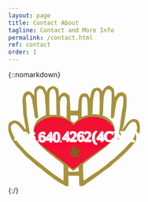 ```yaml
---
layout: page
title: Contact About
tagline: Contact and More Info
permalink: /contact.html
ref: contact
order: 1
---
```


{::nomarkdown}
<div>
   <svg
      xmlns:dc="http://purl.org/dc/elements/1.1/"
      xmlns:cc="http://creativecommons.org/ns#"
      xmlns:rdf="http://www.w3.org/1999/02/22-rdf-syntax-ns#"
      xmlns:svg="http://www.w3.org/2000/svg"
      xmlns="http://www.w3.org/2000/svg"
      xmlns:sodipodi="http://sodipodi.sourceforge.net/DTD/sodipodi-0.dtd"
      xmlns:inkscape="http://www.inkscape.org/namespaces/inkscape"
      id="svg8"
      version="1.1"
      viewBox="0 0 70.805656 53.95681"
      height="53.95681mm"
      width="70.805656mm"
      sodipodi:docname="heartHandsPretty.svg"
      inkscape:version="0.92.2 5c3e80d, 2017-08-06">
   <metadata
      id="metadata30">
      <rdf:RDF>
         <cc:Work
            rdf:about="">
         <dc:format>image/svg+xml</dc:format>
         <dc:type
            rdf:resource="http://purl.org/dc/dcmitype/StillImage" />
         <dc:title></dc:title>
         </cc:Work>
      </rdf:RDF>
   </metadata>
   <defs
      id="defs28" />
   <sodipodi:namedview
      pagecolor="#ffffff"
      bordercolor="#666666"
      borderopacity="1"
      objecttolerance="10"
      gridtolerance="10"
      guidetolerance="10"
      inkscape:pageopacity="0"
      inkscape:pageshadow="2"
      inkscape:window-width="1440"
      inkscape:window-height="855"
      id="namedview25"
      showgrid="false"
      showguides="true"
      inkscape:guide-bbox="true"
      inkscape:zoom="2.1431541"
      inkscape:cx="84.159775"
      inkscape:cy="54.528623"
      inkscape:window-x="0"
      inkscape:window-y="1"
      inkscape:window-maximized="1"
      inkscape:current-layer="layer5" />
   <!-- <defs
         id="defs2" />
      <metadata
         id="metadata5">
         <rdf:RDF>
            <cc:Work
               rdf:about="">
            <dc:format>image/svg+xml</dc:format>
            <dc:type
               rdf:resource="http://purl.org/dc/dcmitype/StillImage" />
            <dc:title></dc:title>
            </cc:Work>
         </rdf:RDF>
      </metadata> -->
   <g
      style="display:inline"
      transform="translate(-11.755183,-119.99777)"
      id="layer2" />
   <g
      style="display:inline"
      transform="translate(-8.1940652,-150.64573)"
      id="layer1">
      <g
         transform="translate(8.194579,72.686509)"
         id="g862">
         <path
            d="m 16.15,78.159027 c -0.768,0.252 -1.612,0.99 -1.938,1.692 -0.153,0.341 -0.23,1.133 -0.211,2.015 0.02,0.81 0,1.475 -0.058,1.475 -0.115,0 -0.767,-0.684 -0.767,-0.792 0,-0.18 -1.074,-1.151 -1.477,-1.35 -0.518,-0.251 -1.7850004,-0.269 -1.7850004,-0.017 0,0.09 -0.115,0.18 -0.25,0.18 -0.1329995,0 -0.5169995,0.234 -0.8429995,0.54 -0.806,0.737 -1.286,3.004 -1.132,5.199 0.076,0.863 0.172,2.23 0.21,3.076 0.173,2.915 0.327,4.588 0.5,4.876 0.096,0.162 0.21,0.81 0.268,1.44 0.077,0.629 0.25,1.672 0.403,2.32 0.288,1.17 0.403,2.465003 0.211,2.627003 -0.038,0.054 -0.46,-0.468 -0.902,-1.134 -0.825,-1.223003 -2.647,-3.112003 -3.031,-3.112003 -0.096,0 -0.441,-0.126 -0.73,-0.27 -0.651,-0.324 -1.8599999,-0.36 -2.4359999,-0.072 -0.23,0.126 -0.729,0.45 -1.1130001,0.72 -0.63299999,0.467 -0.72899999,0.665 -0.93999999,1.727 -0.25,1.349003 -0.153,2.697653 0.422,4.389653 0.64094139,2.5 2.12705949,4.40776 3.93353009,6.81488 0.153,0.162 2.3024699,2.36047 2.5714699,2.70247 1.036,1.259 2.7239995,2.932 4.1819999,4.137 0.537,0.45 1.842,1.602 2.897,2.555 1.056,0.954 2.072,1.781 2.264,1.853 0.211,0.054 0.69,0.378 1.113,0.72 0.403,0.36 1.113,0.935 1.573,1.313 0.46,0.36 1.19,0.972 1.631,1.331 0.709551,0.56577 1.439013,1.10611 2.187,1.62 0.768,0.521 1.4,1.061 1.4,1.187 0,0.126 0.078,0.198 0.174,0.144 0.076,-0.054 0.307,0.054 0.498,0.252 0.192,0.198 0.423,0.36 0.518,0.36 0.096,0 0.346,0.144 0.557,0.324 0.192,0.197 0.614,0.45 0.902,0.593 0.287,0.144 0.633,0.36 0.767,0.468 0.134,0.126 0.345,0.234 0.441,0.234 0.115,0 0.749,0.36 1.44,0.81 0.959,0.63 1.4,0.809 1.995,0.809 h 0.767 v -3.04 l -0.101117,-2.70289 c 2.310973,0.28812 3.730166,0.0398 5.742117,0.14788 v 0 c 0.057,0.36 0.115,1.511 0.115,2.555 0,1.061 0.058,2.176 0.115,2.482 0.115,0.522 0.173,0.558 1.017,0.558 0.844,0 1.573,-0.288 2.034,-0.81 0.192,-0.197 2.149,-1.583 4.815,-3.418 0.73,-0.486 1.459,-0.99 1.612,-1.115 0.768,-0.576 3.031,-2.285 3.55,-2.68 0.326,-0.253 1.189,-0.864 1.918,-1.368 1.343,-0.918 2.859,-2.123 2.686,-2.123 -0.096,0 1.44,-1.367 2.38,-2.087 2.821558,-2.20221 5.627946,-5.11498 7.808,-7.394 0.967588,-1.31718 2.398,-3.005 2.398,-3.203 1.07353,-2.07402 2.583687,-4.72275 2.308,-6.764 0.0888,-1.197403 -0.126886,-2.499946 -0.534471,-3.591584 0,0 -0.796412,-1.27 -1.832412,-1.323 -1.403659,-0.399044 -2.66419,0.0057 -4.499117,2.047412 l -2.814117,3.935582 0.859529,-2.385642 c 0.321781,-1.402152 0.718939,-3.853057 0.948588,-5.231764 0.115,-0.791 0.23,-1.655 0.23,-1.943 0.432355,-1.664779 0.507639,-3.736197 0.537,-5.487 0.04,-2.86 0.02,-3.04 -0.46,-3.958 -0.25,-0.522 -0.518,-0.936 -0.594,-0.9 -0.058,0.036 -0.288,-0.09 -0.519,-0.27 -0.844,-0.701 -3.204,-0.143 -3.549,0.81 -0.058,0.18 -0.173,0.324 -0.269,0.324 -0.095,0 -0.345,0.306 -0.556,0.666 -0.46,0.845 -0.556,0.647 -0.671,-1.386 -0.116,-2.23 -0.25,-2.59 -1.19,-3.4 -1.4,-1.223 -2.245,-1.205 -3.703,0.072 -0.499,0.432 -1.017,1.08 -1.17,1.421 -0.135,0.36 -0.326,0.648 -0.422,0.648 -0.077,0 -0.288,-0.252 -0.46,-0.576 -0.692,-1.241 -1.92,-1.637 -3.493,-1.151 -1.324,0.414 -1.88,1.44 -2.417,4.426 l -0.211,1.151 -0.442,-0.666 c -0.23,-0.377 -0.46,-0.863 -0.537,-1.097 -0.23,-0.918 -2.34,-1.313 -3.377,-0.63 -1.38,0.918 -1.784,2.285 -1.956,6.405 -0.039,1.205 -0.135,2.285 -0.212,2.393 -0.076,0.108 -0.901,0.18 -2.014,0.18 h -1.9 l -0.095,-0.774 c -0.058,-0.414 -0.154,-1.817 -0.211,-3.094 -0.173,-3.49 -0.212,-3.778 -0.576,-4.372 -0.422,-0.648 -1.919,-1.475 -2.686,-1.475 -1.06,0.176 -1.992,0.875 -2.398,1.709 0,0.144 -0.096,0.27 -0.211,0.27 -0.116,0 -0.192,-0.324 -0.173,-0.774 0.019,-0.414 0.019,-0.792 0,-0.846 -0.02,-0.054 -0.077,-0.467 -0.115,-0.935 -0.058,-1.062 -0.269,-1.421 -1.267,-2.177 -1.036,-0.774 -1.515,-0.882 -2.513,-0.558 -1.094,0.342 -1.88,1.098 -2.34,2.195 -0.212,0.522 -0.442,0.936 -0.538,0.936 -0.077,0 -0.115,-0.072 -0.038,-0.162 0.096,-0.162 -0.154,-0.81 -0.806,-2.123 -0.211,-0.396 -0.556,-0.666 -1.247,-0.936 -1.075,-0.412 -1.324,-0.431 -2.168,-0.162 z m 8.46,1.728 c 0.385,0.233 0.826,1.367 1.018,2.68 0.115,0.702 0.21,3.526 0.21,6.243 l 0.111529,5.07653 c -0.993565,-0.596727 -2.240305,0.0096 -3.719823,-0.262588 0,0 -0.131709,-3.905237 -0.131709,-5.874942 0,-5.811 0.019,-6.153 0.383,-6.657 0.453492,-1.301153 1.452288,-1.639663 2.13,-1.205 z m -6.206,0.408 c 0,0 0.882,1.555 1.27,3.058 0.038,1.277 0.255,4.349 0.39,4.925 0.134,0.575 0.181529,5.571413 0.181529,5.571413 -1.725001,0.559246 -3.764411,1.836057 -5.078647,3.304411 -1.531529,2.738823 -2.084059,4.839649 -1.113,8.052239 0.595,2.358 2.595117,4.06635 4.494117,6.07105 2.762388,2.61247 5.11762,4.13107 7.558353,6.25712 2.794277,1.88589 3.634588,2.99348 3.634588,2.99348 -0.058,1.44 0.06906,4.82129 0.01206,6.11729 l -0.115,2.374 -0.71,-0.485 c -0.384,-0.27 -0.73,-0.54 -0.787,-0.594 -0.163809,-0.13138 -0.344399,-0.24034 -0.537,-0.324 -0.270187,-0.13786 -0.52696,-0.30057 -0.767,-0.486 -0.787,-0.647 -2.341,-1.69 -2.533,-1.69 -0.096,0 -0.192,-0.127 -0.192,-0.27 0,-0.144 -0.115,-0.27 -0.23,-0.27 -0.134,0 -0.633,-0.324 -1.113,-0.72 -0.48,-0.378 -1.554,-1.241 -2.398,-1.89 -1.292701,-0.99241 -5.124957,-4.02527 -6.365175,-5.08253 -3.272509,-2.69503 -5.2248036,-4.54256 -6.6305892,-6.34818 -0.7502778,-0.57597 -1.6259281,-1.81353 -2.2560588,-2.483 -0.8660219,-1.36014 -1.6310848,-2.31953 -2.1385881,-3.34176 -1.164546,-2.03902 -1.5046033,-3.20729 -1.5585887,-4.92153 0,0 0.103,-1.313003 1.247,-1.680003 0.7999999,-0.748 1.9119999,0.2 2.4869999,0.65 1.17,0.935003 3.127,3.436003 4.03,5.163003 0.5939995,1.17 1.7639999,2.357 2.2439999,2.267 0.46,-0.09 0.384,-1.53 -0.269,-5.451 -0.153,-0.9 -0.402,-2.465003 -0.575,-3.508003 -0.150464,-0.931283 -0.310473,-1.860998 -0.48,-2.789 -0.096,-0.504 -0.2300004,-1.997 -0.2880004,-3.328 -0.057,-1.332 -0.153,-3.58 -0.21,-5.002 -0.8269995,-3.064 1.2340004,-3.66 1.2340004,-3.66 0.672,0 0.914,0.26 1.432,1.303 0.365001,0.738 0.595,1.602 0.69,2.573 0.097,0.792 0.308,2.105 0.461,2.897 0.173,0.791 0.384,2.159 0.5,3.058 0.268,2.159 0.325,2.429 0.728,2.717 0.883,0.63 1.65,-0.144 1.382,-1.422 -0.269,-1.367 -0.773,-7.477 -0.773,-11.992 0.718,-2.744 2.035,-2.662 3.142,-1.614 z m 36.56,0.131 c 0.713,0.84 0.62,1.591 0.633,2.645 0.019,1.187 -0.02,2.878 -0.077,3.778 -0.058,0.882 -0.154,3.166 -0.23,5.055 -0.154,3.293 -0.135,3.455 0.21,3.563 1.113,0.305 1.478,-0.288 1.689,-2.771 0.077,-0.846 0.25,-1.979 0.384,-2.519 0.153,-0.54 0.326,-1.547 0.403,-2.23 0.076,-0.684 0.192,-1.386 0.287,-1.53 0.979,-1.907 1.305,-2.41 1.766,-2.644 0.805,-0.396 1.4,-0.324 1.65,0.197 0.345,0.702 0.268,3.545 -0.154,5.776 -0.192,1.115 -0.422,2.446 -0.48,2.968 -0.057,0.54 -0.191,1.367 -0.287,1.871 -0.192,0.99 -0.422,2.753 -0.48,3.598 -0.02,0.288 -0.173,1.35 -0.345,2.339003 -0.845,5.11 -1.367117,6.36547 -0.773117,6.54547 1.267112,-1.8073 2.750035,-4.02615 3.931175,-5.50206 0,0 1.323585,-2.333156 2.449118,-3.343354 1.168235,-1.401882 3.521118,-0.844298 3.437295,0.852353 0.547,1.373001 0.304529,2.669591 -0.468471,4.308591 -0.41072,1.35415 -0.849896,2.50891 -1.683883,3.53694 -0.522236,0.76283 -1.386914,1.80727 -2.038117,2.41806 -1.060174,1.22267 -2.173821,2.36028 -3.108,3.274 -4.183,4.03 -5.046,4.803 -5.833,5.307 -0.403,0.27 -1.324,1.008 -2.034,1.62 -0.69,0.629 -1.88,1.583 -2.647,2.122 -0.912621,0.6483 -1.808256,1.3202 -2.686,2.015 -0.711674,0.52561 -1.387899,0.85911 -2.111,1.386 -1.58424,0.88648 -3.206029,2.14768 -4.547,3.076 -0.518,0.342 -0.979,0.702 -1.055,0.81 -0.326,0.431 -0.533529,-4.41106 -0.591529,-8.72906 0,0 3.097286,-2.50413 7.335234,-5.60988 0,0 2.700406,-2.09585 5.266942,-3.97254 0,0 3.335529,-2.94293 3.964412,-5.08429 0.44,-1.098 1.08347,-4.23653 -0.29653,-7.069527 -0.703,-1.035 -0.113529,-0.780706 -2.018529,-2.432706 -0.901,-0.86 -2.038,-1.5 -3.614,-2.102 0,0 0.218,-2.17 0.276,-4.49 0.057,-2.321 0.192,-4.642 0.268,-5.128 0.442,-2.446 0.94,-3.67 1.689,-4.102 0.729,-0.413 1.19,-0.377 1.918,0.198 z m -6.217,0.81 c 0.384,0.504 0.403,0.702 0.403,6.567 l -0.121,5.754 -2.02,-0.26 c -2.475,-0.09 -1.85,0.514 -1.715,-1.195 0.057,-0.81 0.153,-2.734 0.21,-4.263 -0.059,-1.375 0.642,-9.625 3.243,-6.603 z m -17.92,2.823 c 1.114,0.859 0.522,4.452 0.537,5.937 0.039,4.552 0,5.578 -0.191,5.47 -1.477857,-1.078125 -3.30447,-1.404 -3.30447,-1.404 l -0.03453,-2.914 c 0.0979,-1.93014 -0.317489,-4.115735 0.294941,-5.803588 0.44,-1.236 1.341059,-2.240412 2.698059,-1.285412 z m 10.725,0 c 0.825,0.396 1.036,1.476 1.132,5.686 l 0.096,3.994 c -1.065,-0.036 -1.854,0.725 -2.782,0.863 l -0.537,0.072 v -4.372 c 0,-2.59 0.096,-4.641 0.211,-5.073 0.365,-1.224 0.998,-1.62 1.88,-1.17 z m -4.125,10.183 c 0.058,0.162 0.115,0.63 0.115,1.044 0,0.683 -0.096,0.845 -1.055,1.709 -1.151,1.043 -1.247,1.043 -2.417,0.054 -0.518,-0.432 -0.557,-0.54 -0.557,-1.781 v -1.314 h 1.9 c 1.554,0 1.918,0.054 2.014,0.288 z m -2.41353,29.501763 c 0,0 1.686178,-1.29918 2.722178,-2.19918 l 0.170179,2.39012 c -1.330941,0.36671 -5.562823,0.23653 -5.562823,0.23653 l -0.176944,-2.54717 z"
            id="hands"
            inkscape:connector-curvature="0"
            sodipodi:nodetypes="cccsscssccccccccsccccccccccccccsccscccscscccccscscccccsccccccccccccccccscccccscccccccccsccccccsccccccsccccccscccccccccccccccccccccssscccccccccccccccccccccccccccccccccccccccccccccccccccccccccccccccccccccccccccccccccccccccsccccccscscccccccc"
            style="fill:#a0892c;fill-opacity:0.92660552" />
      </g>
   </g>
   <g
      style="display:inline;fill:#f80733;fill-opacity:0.9254902;stroke-width:0.52916664;stroke-miterlimit:4;stroke-dasharray:none"
      transform="translate(-11.966813,-121.32081)"
      id="heart">
      <g
         style="fill:#f80733;fill-opacity:0.9254902;fill-rule:evenodd;stroke:#000000;stroke-width:0.54498875;stroke-miterlimit:4;stroke-dasharray:none"
         transform="matrix(0.92904128,0,0,1.014787,16.445915,120.98264)"
         id="g864">
         <ellipse
            style="fill:#f80733;fill-opacity:0.9254902;stroke:#f80733;stroke-width:0.54498875;stroke-miterlimit:4;stroke-dasharray:none;stroke-opacity:0.9254902"
            cx="44.215359"
            cy="25.186964"
            rx="12.23322"
            ry="8.0579929"
            id="ellipse895" />
         <ellipse
            style="fill:#f80733;fill-opacity:0.9254902;stroke:#f80733;stroke-width:0.54498875;stroke-miterlimit:4;stroke-dasharray:none;stroke-opacity:0.9254902"
            ry="8.0204515"
            rx="11.969459"
            cy="25.224092"
            cx="22.142801"
            id="ellipse897" />
         <path
            style="fill:#f80733;fill-opacity:0.9254902;stroke:#f80733;stroke-width:0.54498875;stroke-miterlimit:4;stroke-dasharray:none;stroke-opacity:0.9254902"
            d="M 32.703086,44.146168 14.194513,31.342878 53.957335,30.220552 Z"
            id="path899"
            inkscape:connector-curvature="0" />
         <path
            inkscape:connector-curvature="0"
            id="path898"
            d="m 33.339186,28.67064 -1.795869,2.279035 3.858149,0.199778 z"
            style="fill:#f80733;fill-opacity:0.9254902;stroke:#fe0000;stroke-width:0.54498875;stroke-miterlimit:4;stroke-dasharray:none;stroke-opacity:0.94117647" />
      </g>
   </g>
   <g
      style="display:inline"
      transform="matrix(0.89719915,0,0,1.0027581,-7.5596864,-121.47897)"
      id="layer5">
      <text
         id="text939"
         y="199.94576"
         x="27.18688"
         style="font-style:normal;font-variant:normal;font-weight:normal;font-stretch:normal;font-size:10.58333302px;line-height:1.25;font-family:sans-serif;-inkscape-font-specification:sans-serif;font-variant-ligatures:normal;font-variant-position:normal;font-variant-caps:normal;font-variant-numeric:normal;font-variant-alternates:normal;font-feature-settings:normal;text-indent:0;text-align:start;text-decoration:none;text-decoration-line:none;text-decoration-style:solid;text-decoration-color:#000000;letter-spacing:0px;word-spacing:0px;text-transform:none;writing-mode:lr-tb;direction:ltr;text-orientation:mixed;dominant-baseline:auto;baseline-shift:baseline;text-anchor:start;white-space:normal;shape-padding:0;opacity:1;vector-effect:none;fill:#000000;fill-opacity:1;stroke:#ff0000;stroke-width:2.64583325;stroke-linecap:butt;stroke-linejoin:bevel;stroke-miterlimit:4;stroke-dasharray:0, 29.1041663;stroke-dashoffset:100;stroke-opacity:1;paint-order:markers stroke fill"
         xml:space="preserve"><tspan
            style="font-style:normal;font-variant:normal;font-weight:normal;font-stretch:normal;font-family:sans-serif;-inkscape-font-specification:sans-serif;fill:#000000;fill-opacity:1;stroke-width:2.64583325"
            y="209.30952"
            x="27.18688"
            id="tspan937" /></text>
      <text
         id="ampersand"
         y="155.55254"
         x="46.72921"
         style="font-style:normal;font-variant:normal;font-weight:normal;font-stretch:condensed;font-size:6.93239021px;line-height:1.25;font-family:'Arial Narrow';-inkscape-font-specification:'Arial Narrow, Condensed';font-variant-ligatures:normal;font-variant-position:normal;font-variant-caps:normal;font-variant-numeric:normal;font-variant-alternates:normal;font-feature-settings:normal;text-indent:0;text-align:start;text-decoration:none;text-decoration-line:none;text-decoration-style:solid;text-decoration-color:#000000;letter-spacing:0px;word-spacing:0px;text-transform:none;writing-mode:lr-tb;direction:ltr;text-orientation:mixed;dominant-baseline:auto;baseline-shift:baseline;text-anchor:start;white-space:normal;shape-padding:0;opacity:1;vector-effect:none;fill:#786721;fill-opacity:0;stroke:#786721;stroke-width:0.8187862;stroke-linecap:butt;stroke-linejoin:bevel;stroke-miterlimit:4;stroke-dasharray:none;stroke-dashoffset:10;stroke-opacity:1;paint-order:markers stroke fill"
         xml:space="preserve"
         transform="scale(0.97980198,1.0206144)"><tspan
            style="fill:#786721;stroke:#786721;stroke-width:0.8187862;stroke-miterlimit:4;stroke-dasharray:none;stroke-dashoffset:10;stroke-opacity:1"
            y="155.55254"
            x="46.72921"
            id="tspan1007">&amp;</tspan></text>
      <text
         xml:space="preserve"
         style="font-style:normal;font-variant:normal;font-weight:normal;font-stretch:condensed;font-size:8.28549957px;line-height:1.25;font-family:'Arial Narrow';-inkscape-font-specification:'Arial Narrow, Condensed';font-variant-ligatures:normal;font-variant-position:normal;font-variant-caps:normal;font-variant-numeric:normal;font-variant-alternates:normal;font-feature-settings:normal;text-indent:0;text-align:start;text-decoration:none;text-decoration-line:none;text-decoration-style:solid;text-decoration-color:#000000;letter-spacing:0px;word-spacing:0px;text-transform:none;writing-mode:lr-tb;direction:ltr;text-orientation:mixed;dominant-baseline:auto;baseline-shift:baseline;text-anchor:start;white-space:normal;shape-padding:0;opacity:1;vector-effect:none;fill:#000000;fill-opacity:0;stroke:#ffffff;stroke-width:0.95835364;stroke-linecap:butt;stroke-linejoin:bevel;stroke-miterlimit:4;stroke-dasharray:none;stroke-dashoffset:26.45833397;stroke-opacity:0.94117647;paint-order:markers stroke fill"
         x="24.489195"
         y="158.91101"
         id="prefix"
         transform="scale(1.0509008,0.9515646)"><tspan
            id="tspan836"
            x="24.489195"
            y="158.91101"
            style="font-size:8.28549957px;stroke:#ffffff;stroke-width:0.95835364;stroke-miterlimit:4;stroke-dasharray:none;stroke-dashoffset:26.45833397;stroke-opacity:0.94117647"><tspan
      style="font-size:2.78945899px"
      id="tspan840">.</tspan>640<tspan
      style="font-size:2.78945899px"
      id="tspan842">.</tspan></tspan></text>
      <text
         xml:space="preserve"
         style="font-style:normal;font-variant:normal;font-weight:normal;font-stretch:condensed;font-size:8.28555489px;line-height:1.25;font-family:'Arial Narrow';-inkscape-font-specification:'Arial Narrow, Condensed';font-variant-ligatures:normal;font-variant-position:normal;font-variant-caps:normal;font-variant-numeric:normal;font-variant-alternates:normal;font-feature-settings:normal;text-indent:0;text-align:start;text-decoration:none;text-decoration-line:none;text-decoration-style:solid;text-decoration-color:#000000;letter-spacing:0px;word-spacing:0px;text-transform:none;writing-mode:lr-tb;direction:ltr;text-orientation:mixed;dominant-baseline:auto;baseline-shift:baseline;text-anchor:start;white-space:normal;shape-padding:0;opacity:1;vector-effect:none;fill:#000000;fill-opacity:0;stroke:#ffffff;stroke-width:0.95835972;stroke-linecap:butt;stroke-linejoin:bevel;stroke-miterlimit:4;stroke-dasharray:none;stroke-dashoffset:26.45833397;stroke-opacity:0.94117647;paint-order:markers stroke fill"
         x="38.974403"
         y="158.76732"
         id="phone"
         transform="scale(1.0509086,0.95155753)"><tspan
            id="the-number"
            x="38.974403"
            y="158.76732"
            style="font-size:8.28555489px;stroke:#ffffff;stroke-width:0.95835972;stroke-miterlimit:4;stroke-dasharray:none;stroke-dashoffset:26.45833397;stroke-opacity:0.94117647">4262</tspan></text>
      <text
         xml:space="preserve"
         style="font-style:normal;font-variant:normal;font-weight:normal;font-stretch:condensed;font-size:8.23113823px;line-height:1.25;font-family:'Arial Narrow';-inkscape-font-specification:'Arial Narrow, Condensed';font-variant-ligatures:normal;font-variant-position:normal;font-variant-caps:normal;font-variant-numeric:normal;font-variant-alternates:normal;font-feature-settings:normal;text-indent:0;text-align:start;text-decoration:none;text-decoration-line:none;text-decoration-style:solid;text-decoration-color:#000000;letter-spacing:0px;word-spacing:0px;text-transform:none;writing-mode:lr-tb;direction:ltr;text-orientation:mixed;dominant-baseline:auto;baseline-shift:baseline;text-anchor:start;white-space:normal;shape-padding:0;opacity:1;vector-effect:none;fill:#000000;fill-opacity:0;stroke:#ffffff;stroke-width:0.95206577;stroke-linecap:butt;stroke-linejoin:bevel;stroke-miterlimit:4;stroke-dasharray:none;stroke-dashoffset:26.45833397;stroke-opacity:1;paint-order:markers stroke fill"
         x="56.243832"
         y="157.54529"
         id="in-paren"
         transform="scale(1.043784,0.95805261)"><tspan
            id="4CNA"
            x="56.243832"
            y="157.54529"
            style="font-size:8.23113823px;stroke:#ffffff;stroke-width:0.95206577;stroke-miterlimit:4;stroke-dasharray:none;stroke-dashoffset:26.45833397;stroke-opacity:1">(4CNA)</tspan></text>
      <text
         transform="scale(1.0229388,0.97757556)"
         id="text839"
         y="154.70143"
         x="11.947903"
         style="font-style:normal;font-variant:normal;font-weight:normal;font-stretch:condensed;font-size:8.09431171px;line-height:1.25;font-family:'Arial Narrow';-inkscape-font-specification:'Arial Narrow, Condensed';font-variant-ligatures:normal;font-variant-position:normal;font-variant-caps:normal;font-variant-numeric:normal;font-variant-alternates:normal;font-feature-settings:normal;text-indent:0;text-align:start;text-decoration:none;text-decoration-line:none;text-decoration-style:solid;text-decoration-color:#000000;letter-spacing:0px;word-spacing:0px;text-transform:none;writing-mode:lr-tb;direction:ltr;text-orientation:mixed;dominant-baseline:auto;baseline-shift:baseline;text-anchor:start;white-space:normal;shape-padding:0;opacity:1;vector-effect:none;fill:#000000;fill-opacity:0;stroke:#ffffff;stroke-width:0.93614489;stroke-linecap:butt;stroke-linejoin:bevel;stroke-miterlimit:4;stroke-dasharray:none;stroke-dashoffset:26.45833397;stroke-opacity:0.94117647;paint-order:markers stroke fill"
         xml:space="preserve"
         area-code="text839"><tspan
            style="font-size:8.09431171px;stroke:#ffffff;stroke-width:0.93614489;stroke-miterlimit:4;stroke-dasharray:none;stroke-dashoffset:26.45833397;stroke-opacity:0.94117647"
            y="154.70143"
            x="11.947903"
            id="tspan837">406</tspan></text>
   </g>
   <path
      style="opacity:1;vector-effect:none;fill:#a7ac93;fill-opacity:0;stroke-width:0.65203172;stroke-linecap:butt;stroke-linejoin:miter;stroke-miterlimit:4;stroke-dasharray:none;stroke-dashoffset:0;stroke-opacity:1"
      d="m 49.613281,107.9202 c -0.0079,-1.20942 -0.572517,-3.42844 -1.254759,-4.93115 -1.065165,-2.34616 -1.109208,-2.84114 -0.311696,-3.503013 2.031135,-1.685691 0.132611,-6.492742 -3.091761,-7.828325 -1.290046,-0.534353 -1.91498,-1.344822 -2.158071,-2.798768 -4.346021,-25.993974 -4.938706,-30.552188 -5.692085,-43.776635 -1.143598,-20.074172 -1.1143,-21.386315 0.526709,-23.589231 1.930925,-2.592105 4.425103,-3.380834 6.047659,-1.91244 2.945809,2.66592 4.351851,8.773278 9.30237,40.406258 0.90505,5.78312 3.316871,8.273841 6.222631,6.426198 1.08611,-0.690609 2.258666,-4.015456 1.861758,-5.279121 -0.684589,-2.179575 -2.323943,-23.017118 -2.724809,-34.634568 -0.401285,-11.629632 -0.363175,-12.174718 1.061812,-15.186674 3.16138,-6.6821238 7.858868,-6.0135793 11.612107,1.652631 1.183936,2.418256 2.421404,5.939227 2.749929,7.824381 0.64109,3.67871 1.689217,17.241191 2.360431,30.543324 l 0.414111,8.206854 -2.860493,1.140812 c -8.351882,3.330872 -15.405151,9.20916 -18.555051,15.464029 -5.206838,10.339398 -5.410207,20.439402 -0.643097,31.938428 0.353931,0.85374 0.115983,0.99621 -1.233108,0.73832 -0.919416,-0.17576 -2.110101,0.0443 -2.645966,0.48904 -0.831321,0.68993 -0.976402,0.4859 -0.988621,-1.39035 z"
      id="path840"
      inkscape:connector-curvature="0"
      transform="scale(0.26458333)" />
   <g
      inkscape:groupmode="layer"
      id="layer4"
      inkscape:label="Layer 1" />
   </svg>
</div>
{:/}
    
<!-- [Go to the Home Page]({{ '/' | absolute_url }}) -->
